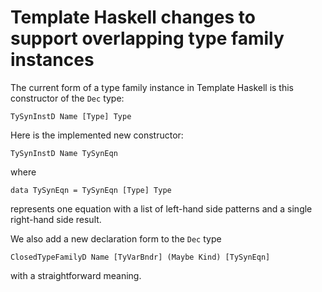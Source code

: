 # Template Haskell changes to support overlapping type family instances


The current form of a type family instance in Template Haskell is this constructor of the `Dec` type:

```wiki
TySynInstD Name [Type] Type
```


Here is the implemented new constructor:

```wiki
TySynInstD Name TySynEqn
```


where

```wiki
data TySynEqn = TySynEqn [Type] Type
```


represents one equation with a list of left-hand side patterns and a single right-hand side result.


We also add a new declaration form to the `Dec` type

```wiki
ClosedTypeFamilyD Name [TyVarBndr] (Maybe Kind) [TySynEqn]
```


with a straightforward meaning.
